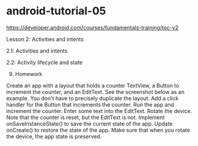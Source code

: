 # android-tutorial-05

https://developer.android.com/courses/fundamentals-training/toc-v2

Lesson 2: Activities and intents

2.1: Activities and intents

2.2: Activity lifecycle and state

9. Homework

Create an app with a layout that holds a counter TextView, a Button to increment the counter, and an EditText. See the screenshot below as an example. You don't have to precisely duplicate the layout.
Add a click handler for the Button that increments the counter.
Run the app and increment the counter. Enter some text into the EditText.
Rotate the device. Note that the counter is reset, but the EditText is not.
Implement onSaveInstanceState() to save the current state of the app.
Update onCreate() to restore the state of the app.
Make sure that when you rotate the device, the app state is preserved.
